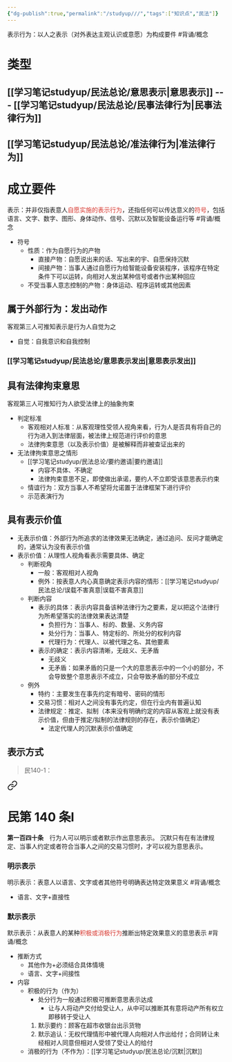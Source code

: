 ```yaml
---
{"dg-publish":true,"permalink":"/studyup///","tags":["知识点","民法"]}
---
```


表示行为：以人之表示（对外表达主观认识或意愿）为构成要件 #背诵/概念 
# 类型
## [[学习笔记studyup/民法总论/意思表示\|意思表示]] --- [[学习笔记studyup/民法总论/民事法律行为\|民事法律行为]]
## [[学习笔记studyup/民法总论/准法律行为\|准法律行为]]
# 成立要件
表示：并非仅指表意人<font color="#d83931">自愿实施的表示行为</font>，还指任何可以传达意义的<font color="#d83931">符号</font>，包括语言、文字、数字、图形、身体动作、信号、沉默以及智能设备运行等 #背诵/概念 
- 符号
	- 性质：作为自愿行为的产物
		- 直接产物：自愿说出来的话、写出来的宇、自愿保持沉默
		- 间接产物：当事人通过自愿行为给智能设备安装程序，该程序在特定条件下可以运转，向相对人发出某种信号或者作出某种回应
	- 不受当事人意志控制的产物：身体运动、程序运转或其他因素
## 属于外部行为：发出动作
客观第三人可推知表示是行为人自觉为之
- 自觉：自我意识和自我控制
### [[学习笔记studyup/民法总论/意思表示发出\|意思表示发出]]
## 具有法律拘束意思
客观第三人可推知行为人欲受法律上的抽象拘束
- 判定标准
	- 客观相对人标准：从客观理性受领人视角来看，行为人是否具有将自己的行为进入到法律层面，被法律上规范进行评价的意思
	- 法律拘束意思（以及表示价值）是被解释而非被查证出来的
- 无法律拘束意思之情形
	- [[学习笔记studyup/民法总论/要约邀请\|要约邀请]]
		- 内容不具体、不确定
		- 法律拘束意思不足，即使做出承诺，要约人不立即受该意思表示约束
	- 情谊行为：双方当事人不希望将允诺置于法律框架下进行评价
	- 示范表演行为
## 具有表示价值
- 无表示价值：外部行为所追求的法律效果无法确定，通过追问、反问才能确定的，通常认为没有表示价值
- 表示价值：从理性人视角看表示需要具体、确定
	- 判断视角
		- 一般：客观相对人视角
		- 例外：按表意人内心真意确定表示内容的情形：[[学习笔记studyup/民法总论/误载不害真意\|误载不害真意]]
	- 判断内容
		- 表示的具体：表示内容具备该种法律行为之要素，足以把这个法律行为所希望落实的法律效果表达清楚
			- 负担行为：当事人、标的、数量、义务内容
			- 处分行为：当事人、特定标的、所处分的权利内容
			- 代理行为：代理人、以被代理之名、其他要素
		- 表示的确定：表示内容清晰，无歧义、无矛盾
			- 无歧义
			- 无矛盾：如果矛盾的只是一个大的意思表示中的一个小的部分，不会导致整个意思表示不成立，只会导致矛盾的部分不成立
	- 例外
		- 特约：主要发生在事先约定有暗号、密码的情形
		- 交易习惯：相对人之间没有事先约定，但在行业内有普遍认知
		- 法律规定：推定、拟制（本来没有明确约定的内容从客观上就没有表示价值，但由于推定/拟制的法律规则的存在，表示价值确定）
			- 法定代理人的沉默表示价值确定
## 表示方式
>民140-1： 
<div class="transclusion internal-embed is-loaded"><a class="markdown-embed-link" href="/////#t140" aria-label="Open link"><svg xmlns="http://www.w3.org/2000/svg" width="24" height="24" viewBox="0 0 24 24" fill="none" stroke="currentColor" stroke-width="2" stroke-linecap="round" stroke-linejoin="round" class="svg-icon lucide-link"><path d="M10 13a5 5 0 0 0 7.54.54l3-3a5 5 0 0 0-7.07-7.07l-1.72 1.71"></path><path d="M14 11a5 5 0 0 0-7.54-.54l-3 3a5 5 0 0 0 7.07 7.07l1.71-1.71"></path></svg></a><div class="markdown-embed">

<div class="markdown-embed-title">

# 民第 140 条Ⅰ

</div>


**第一百四十条**　行为人可以明示或者默示作出意思表示。
沉默只有在有法律规定、当事人约定或者符合当事人之间的交易习惯时，才可以视为意思表示。 

</div></div>

### 明示表示
明示表示：表意人以语言、文字或者其他符号明确表达特定效果意义 #背诵/概念 
- 语言、文字+直接性
### 默示表示
默示表示：从表意人的某种<font color="#d83931">积极或消极行为</font>推断出特定效果意义的意思表示 #背诵/概念 
- 推断方式
	- 其他作为+必须结合具体情境
	- 语言、文字+间接性
- 内容
	- 积极的行为（作为）
		- 处分行为一般通过积极可推断意思表示达成
			- 让与人将动产交付给受让人，从中可以推断其有意将动产所有权立即移转于受让人
		1. 默示要约：顾客在超市收银台出示货物
		2. 默示追认：无权代理情形中被代理人向相对人作出给付；合同转让未经相对人同意但相对人受领了受让人的给付
	- 消极的行为（不作为）：[[学习笔记studyup/民法总论/沉默\|沉默]]